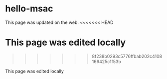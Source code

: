 # hello-msac

This page was updated on the web.
<<<<<<< HEAD

This page was edited locally
=======
>>>>>>> 8f238b0293c5776ffbab202c4108166425c1f53b

This page was edited locally